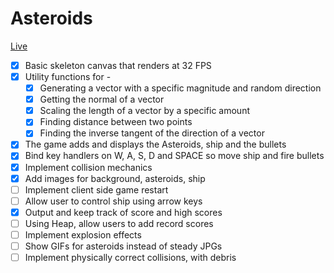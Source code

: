 # Asteroids

[Live][link]

[link]: https://satnam14.github.io/asteroids

- [x] Basic skeleton canvas that renders at 32 FPS
- [x] Utility functions for -
  - [x] Generating a vector with a specific magnitude and random direction
  - [x] Getting the normal of a vector
  - [x] Scaling the length of a vector by a specific amount
  - [x] Finding distance between two points
  - [x] Finding the inverse tangent of the direction of a vector
- [x] The game adds and displays the Asteroids, ship and the bullets
- [x] Bind key handlers on W, A, S, D and SPACE so move ship and fire bullets
- [x] Implement collision mechanics
- [x] Add images for background, asteroids, ship
- [ ] Implement client side game restart
- [ ] Allow user to control ship using arrow keys
- [x] Output and keep track of score and high scores
- [ ] Using Heap, allow users to add record scores
- [ ] Implement explosion effects
- [ ] Show GIFs for asteroids instead of steady JPGs
- [ ] Implement physically correct collisions, with debris
